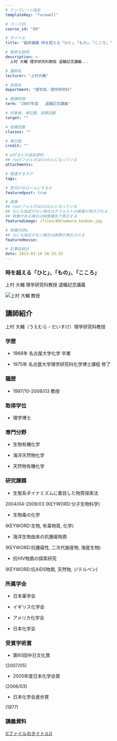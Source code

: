 ```yaml
---
# テンプレート指定
templateKey: "farewell"

# コースID
course_id: "89"

# タイトル
title: "最終講義-時を超える「ひと」、「もの」、「こころ」"

# 簡単な説明
description: >-
  上村 大輔 理学研究科教授 退職記念講義...

# 講師名
lecturer: "上村大輔"

# 部局名
department: "理学部／理学研究科"

# 開講時限
term: "2007年度	退職記念講義"

# 対象者、単位数、授業回数
target: ""

# 授業回数
classes: ""

# 単位数
credit: ""

# pdfなどの追加資料
## rootフォルダはstaticになっている
attachments: 

# 関連するタグ
tags:

# 色付けのロールにするか
featuredpost: true

# 画像
## rootフォルダはstaticになっている
## なにも指定がない場合はデフォルトの画像が表示される
## 映像がある場合は映像優先で表示する
featuredimage: /files/89/uemura_kanban.jpg

# 映像のURL
## なにも指定がない場合は画像が表示される
featuredmovie: 

# 記事投稿日
date: 2013-03-18 16:33:33
---
```


### 時を超える「ひと」、「もの」、「こころ」

上村 大輔 理学研究科教授 退職記念講義

![上村 大輔 教授](/files/89/uemura_kao.jpg) 

## 講師紹介

上村 大輔（うえむら・だいすけ）理学研究科教授

### 学歴

* 1968年  名古屋大学化学 卒業

* 1975年  名古屋大学理学研究科化学博士課程 修了

### 職歴

* 1997/10-2008/03 教授

### 取得学位

* 理学博士

### 専門分野

* 生物有機化学

* 海洋天然物化学

* 天然物有機化学

### 研究課題

* 生態系ダイナミズムに着目した物質探索法

2004/04-2009/03 (KEYWORD:分子生物科学)

* 生物毒の化学

(KEYWORD:生物, 有毒物質, 化学)

* 海洋生物由来の抗腫瘍物貭

(KEYWORD:抗腫瘍性, 二次代謝産物, 海産生物)

* 抗HIV物貭の探索研究

(KEYWORD:抗AIDS物貭, 天然物, ジテルペン)

### 所属学会

* 日本薬学会

* イギリス化学会

* アメリカ化学会

* 日本化学会

### 受賞学術賞

* 第60回中日文化賞

(2007/05)

* 2005年度日本化学会賞

(2006/03)

* 日本化学会進歩賞

(1977)

### 講義資料

[((ファイルのタイトル))](/files/89/((ファイル名))) 


